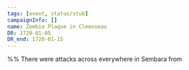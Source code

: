 ```yaml
---
tags: [event, status/stub]
campaignInfo: []
name: Zombie Plague in Cleenseau
DR: 1720-01-05
DR_end: 1720-01-15
---
```


%% There were attacks across everywhere in Sembara from 